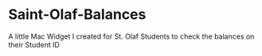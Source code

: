 Saint-Olaf-Balances
===================

A little Mac Widget I created for St. Olaf Students to check the balances on their Student ID
